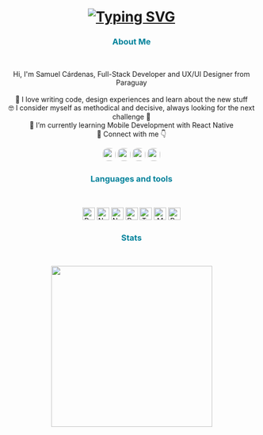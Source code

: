 
<h1 align="center">
  <a href="https://git.io/typing-svg"><img src="https://readme-typing-svg.herokuapp.com?font=&weight=600&size=30&pause=1000&color=00829B&repeat=false&width=435&lines=Hello!+I'm+Sam+C%C3%A1rdenas" alt="Typing SVG" /></a>
</h1>
   
<h3 align="center" style="color: #00829B;"> About Me </h3><br>
<p align="center">
  Hi, I'm Samuel Cárdenas, Full-Stack Developer and UX/UI Designer from Paraguay
  <br>
  <br>
  🤟 I love writing code, design experiences and learn about the new stuff
  <br>
  🤓 I consider myself as methodical and decisive, always looking for the next challenge 🚀
  <br>
  📲 I’m currently learning Mobile Development with React Native
  <br>
  🔗 Connect with me 👇
</p>
<p align="center">
  <a href="https://www.linkedin.com/in/samuel-c%C3%A1rdenas-ux-ui/"><img src="https://img.shields.io/badge/linkedin-%230077B5.svg?&style=for-the-badge&logo=linkedin&logoColor=white" height=26 style='border-radius:10px;'></a>
  <a href="mailto:samuelcardenas1411@gmail.com"><img src="https://img.shields.io/badge/Gmail-c71610?style=for-the-badge&logo=gmail&logoColor=white" height=26 style='border-radius:10px;'><a>
  <a href="https://www.behance.net/samuelcardenas4"><img src="https://img.shields.io/badge/Behance-003ECB?style=for-the-badge&logo=behance&logoColor=white" height=26 style='border-radius:10px;'><a>
   <a href="http://wa.me//595982537109"><img src="https://img.shields.io/badge/WhatsApp-25D366?style=for-the-badge&logo=whatsapp&logoColor=white" height=26 style='border-radius:10px;'><a>
</p>

<h3 align="center" style="color: #00829B;"> Languages and tools </h3><br>


<p align="center">
  <img title="React" height="25" src="https://d33wubrfki0l68.cloudfront.net/554c3b0e09cf167f0281fda839a5433f2040b349/ecfc9/img/header_logo.svg">
  <img title="Node" height="25" src="https://www.vectorlogo.zone/logos/nodejs/nodejs-icon.svg">
  <img title="Nest" height="25" src="https://d33wubrfki0l68.cloudfront.net/e937e774cbbe23635999615ad5d7732decad182a/26072/logo-small.ede75a6b.svg">
  <img title="Postman" height="25" src="https://www.vectorlogo.zone/logos/getpostman/getpostman-icon.svg">
  <img title="TypeScript" height="25" src="https://www.vectorlogo.zone/logos/typescriptlang/typescriptlang-icon.svg">
  <img title="Mongo" height="25" src="https://www.vectorlogo.zone/logos/mongodb/mongodb-icon.svg">
  <img title="Postgres" height="25" src="https://www.vectorlogo.zone/logos/postgresql/postgresql-icon.svg">
  
  
</p>

<h3 align="center" style="color: #00829B;"> Stats</h3>
<br>



<p align="center">
<a href="https://github.com/samucar1411/">
      <img width=325  src="https://github-readme-stats.vercel.app/api/top-langs/?username=samucar1411&hide=c%23,powershell,Mathematica,Ruby,Objective-C,Objective-C%2b%2b,Cuda&title_color=61dafb&text_color=ffffff&icon_color=61dafb&bg_color=20232a&langs_count=8&layout=compact&border_color=61dafb&hide_border=true" />
 </a>
</p>


